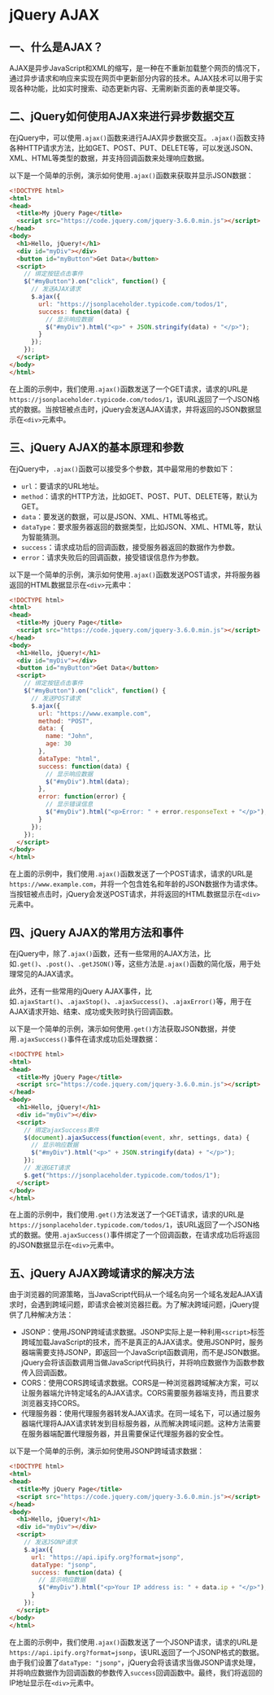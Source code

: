 # jQuery AJAX

## 一、什么是AJAX？

AJAX是异步JavaScript和XML的缩写，是一种在不重新加载整个网页的情况下，通过异步请求和响应来实现在网页中更新部分内容的技术。AJAX技术可以用于实现各种功能，比如实时搜索、动态更新内容、无需刷新页面的表单提交等。

## 二、jQuery如何使用AJAX来进行异步数据交互

在jQuery中，可以使用`.ajax()`函数来进行AJAX异步数据交互。`.ajax()`函数支持各种HTTP请求方法，比如GET、POST、PUT、DELETE等，可以发送JSON、XML、HTML等类型的数据，并支持回调函数来处理响应数据。

以下是一个简单的示例，演示如何使用`.ajax()`函数来获取并显示JSON数据：

```html
<!DOCTYPE html>
<html>
<head>
  <title>My jQuery Page</title>
  <script src="https://code.jquery.com/jquery-3.6.0.min.js"></script>
</head>
<body>
  <h1>Hello, jQuery!</h1>
  <div id="myDiv"></div>
  <button id="myButton">Get Data</button>
  <script>
    // 绑定按钮点击事件
    $("#myButton").on("click", function() {
      // 发送AJAX请求
      $.ajax({
        url: "https://jsonplaceholder.typicode.com/todos/1",
        success: function(data) {
          // 显示响应数据
          $("#myDiv").html("<p>" + JSON.stringify(data) + "</p>");
        }
      });
    });
  </script>
</body>
</html>
```

在上面的示例中，我们使用`.ajax()`函数发送了一个GET请求，请求的URL是`https://jsonplaceholder.typicode.com/todos/1`，该URL返回了一个JSON格式的数据。当按钮被点击时，jQuery会发送AJAX请求，并将返回的JSON数据显示在`<div>`元素中。

## 三、jQuery AJAX的基本原理和参数

在jQuery中，`.ajax()`函数可以接受多个参数，其中最常用的参数如下：

- `url`：要请求的URL地址。
- `method`：请求的HTTP方法，比如GET、POST、PUT、DELETE等，默认为GET。
- `data`：要发送的数据，可以是JSON、XML、HTML等格式。
- `dataType`：要求服务器返回的数据类型，比如JSON、XML、HTML等，默认为智能猜测。
- `success`：请求成功后的回调函数，接受服务器返回的数据作为参数。
- `error`：请求失败后的回调函数，接受错误信息作为参数。

以下是一个简单的示例，演示如何使用`.ajax()`函数发送POST请求，并将服务器返回的HTML数据显示在`<div>`元素中：

```html
<!DOCTYPE html>
<html>
<head>
  <title>My jQuery Page</title>
  <script src="https://code.jquery.com/jquery-3.6.0.min.js"></script>
</head>
<body>
  <h1>Hello, jQuery!</h1>
  <div id="myDiv"></div>
  <button id="myButton">Get Data</button>
  <script>
    // 绑定按钮点击事件
    $("#myButton").on("click", function() {
      // 发送POST请求
      $.ajax({
        url: "https://www.example.com",
        method: "POST",
        data: {
          name: "John",
          age: 30
        },
        dataType: "html",
        success: function(data) {
          // 显示响应数据
          $("#myDiv").html(data);
        },
        error: function(error) {
          // 显示错误信息
          $("#myDiv").html("<p>Error: " + error.responseText + "</p>");
        }
      });
    });
  </script>
</body>
</html>
```

在上面的示例中，我们使用`.ajax()`函数发送了一个POST请求，请求的URL是`https://www.example.com`，并将一个包含姓名和年龄的JSON数据作为请求体。当按钮被点击时，jQuery会发送POST请求，并将返回的HTML数据显示在`<div>`元素中。

## 四、jQuery AJAX的常用方法和事件

在jQuery中，除了`.ajax()`函数，还有一些常用的AJAX方法，比如`.get()`、`.post()`、`.getJSON()`等，这些方法是`.ajax()`函数的简化版，用于处理常见的AJAX请求。

此外，还有一些常用的jQuery AJAX事件，比如`.ajaxStart()`、`.ajaxStop()`、`.ajaxSuccess()`、`.ajaxError()`等，用于在AJAX请求开始、结束、成功或失败时执行回调函数。

以下是一个简单的示例，演示如何使用`.get()`方法获取JSON数据，并使用`.ajaxSuccess()`事件在请求成功后处理数据：

```html
<!DOCTYPE html>
<html>
<head>
  <title>My jQuery Page</title>
  <script src="https://code.jquery.com/jquery-3.6.0.min.js"></script>
</head>
<body>
  <h1>Hello, jQuery!</h1>
  <div id="myDiv"></div>
  <script>
    // 绑定ajaxSuccess事件
    $(document).ajaxSuccess(function(event, xhr, settings, data) {
      // 显示响应数据
      $("#myDiv").html("<p>" + JSON.stringify(data) + "</p>");
    });
    // 发送GET请求
    $.get("https://jsonplaceholder.typicode.com/todos/1");
  </script>
</body>
</html>
```

在上面的示例中，我们使用`.get()`方法发送了一个GET请求，请求的URL是`https://jsonplaceholder.typicode.com/todos/1`，该URL返回了一个JSON格式的数据。使用`.ajaxSuccess()`事件绑定了一个回调函数，在请求成功后将返回的JSON数据显示在`<div>`元素中。

## 五、jQuery AJAX跨域请求的解决方法

由于浏览器的同源策略，当JavaScript代码从一个域名向另一个域名发起AJAX请求时，会遇到跨域问题，即请求会被浏览器拦截。为了解决跨域问题，jQuery提供了几种解决方法：

- JSONP：使用JSONP跨域请求数据。JSONP实际上是一种利用`<script>`标签跨域加载JavaScript的技术，而不是真正的AJAX请求。使用JSONP时，服务器端需要支持JSONP，即返回一个JavaScript函数调用，而不是JSON数据。jQuery会将该函数调用当做JavaScript代码执行，并将响应数据作为函数参数传入回调函数。
- CORS：使用CORS跨域请求数据。CORS是一种浏览器跨域解决方案，可以让服务器端允许特定域名的AJAX请求。CORS需要服务器端支持，而且要求浏览器支持CORS。
- 代理服务器：使用代理服务器转发AJAX请求。在同一域名下，可以通过服务器端代理将AJAX请求转发到目标服务器，从而解决跨域问题。这种方法需要在服务器端配置代理服务器，并且需要保证代理服务器的安全性。

以下是一个简单的示例，演示如何使用JSONP跨域请求数据：

```html
<!DOCTYPE html>
<html>
<head>
  <title>My jQuery Page</title>
  <script src="https://code.jquery.com/jquery-3.6.0.min.js"></script>
</head>
<body>
  <h1>Hello, jQuery!</h1>
  <div id="myDiv"></div>
  <script>
    // 发送JSONP请求
    $.ajax({
      url: "https://api.ipify.org?format=jsonp",
      dataType: "jsonp",
      success: function(data) {
        // 显示响应数据
        $("#myDiv").html("<p>Your IP address is: " + data.ip + "</p>");
      }
    });
  </script>
</body>
</html>
```

在上面的示例中，我们使用`.ajax()`函数发送了一个JSONP请求，请求的URL是`https://api.ipify.org?format=jsonp`，该URL返回了一个JSONP格式的数据。由于我们设置了`dataType: "jsonp"`，jQuery会将该请求当做JSONP请求处理，并将响应数据作为回调函数的参数传入`success`回调函数中。最终，我们将返回的IP地址显示在`<div>`元素中。
